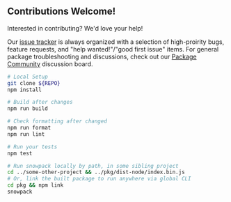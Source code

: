 
## Contributions Welcome!

Interested in contributing? We'd love your help! 

Our [issue tracker](https://github.com/pikapkg/snowpack/issues) is always organized with a selection of high-proirity bugs, feature requests, and "help wanted!"/"good first issue" items. For general package troubleshooting and discussions, check out our [Package Community](https://www.pika.dev/npm/snowpack/discuss) discussion board.

```bash
# Local Setup
git clone ${REPO}
npm install
```

```bash
# Build after changes
npm run build
```

```bash
# Check formatting after changed
npm run format
npm run lint
```

```bash
# Run your tests
npm test
```

```bash
# Run snowpack locally by path, in some sibling project
cd ../some-other-project && ../pkg/dist-node/index.bin.js 
# Or, link the built package to run anywhere via global CLI
cd pkg && npm link
snowpack
```
